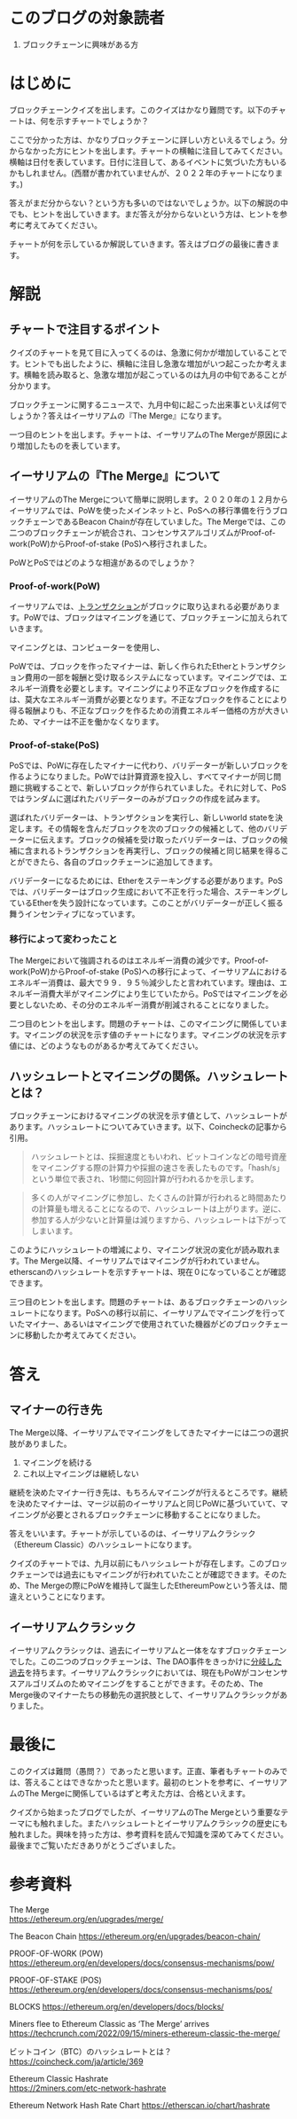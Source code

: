 # このブログの対象読者

1. ブロックチェーンに興味がある方<br />

# はじめに

ブロックチェーンクイズを出します。このクイズはかなり難問です。以下のチャートは、何を示すチャートでしょうか？

ここで分かった方は、かなりブロックチェーンに詳しい方といえるでしょう。分からなかった方にヒントを出します。チャートの横軸に注目してみてください。横軸は日付を表しています。日付に注目して、あるイベントに気づいた方もいるかもしれません。(西暦が書かれていませんが、２０２２年のチャートになります。)

答えがまだ分からない？という方も多いのではないでしょうか。以下の解説の中でも、ヒントを出していきます。まだ答えが分からないという方は、ヒントを参考に考えてみてください。

チャートが何を示しているか解説していきます。答えはブログの最後に書きます。


# 解説

## チャートで注目するポイント

クイズのチャートを見て目に入ってくるのは、急激に何かが増加していることです。ヒントでも出したように、横軸に注目し急激な増加がいつ起こったか考えます。横軸を読み取ると、急激な増加が起こっているのは九月の中旬であることが分かります。

ブロックチェーンに関するニュースで、九月中旬に起こった出来事といえば何でしょうか？答えはイーサリアムの『The Merge』になります。

一つ目のヒントを出します。チャートは、イーサリアムのThe Mergeが原因により増加したものを表しています。

## イーサリアムの『The Merge』について

イーサリアムのThe Mergeについて簡単に説明します。２０２０年の１２月からイーサリアムでは、PoWを使ったメインネットと、PoSへの移行準備を行うブロックチェーンであるBeacon Chainが存在していました。The Mergeでは、この二つのブロックチェーンが統合され、コンセンサスアルゴリズムがProof-of-work(PoW)からProof-of-stake (PoS)へ移行されました。

PoWとPoSではどのような相違があるのでしょうか？

### Proof-of-work(PoW)

イーサリアムでは、[トランザクション](https://zenn.dev/hokusai/articles/ac26ef75b89d7b)がブロックに取り込まれる必要があります。PoWでは、ブロックはマイニングを通じて、ブロックチェーンに加えられていきます。

マイニングとは、コンピューターを使用し、

<!-- PoWでは、マイナーたちが試行錯誤を繰り返し、この新しいブロックを作る競争でした。全てのマイナーは計算資源を投入し、同じ問題に挑戦します。 -->

PoWでは、ブロックを作ったマイナーは、新しく作られたEtherとトランザクション費用の一部を報酬と受け取るシステムになっています。マイニングでは、エネルギー消費を必要とします。マイニングにより不正なブロックを作成するには、莫大なエネルギー消費が必要となります。不正なブロックを作ることにより得る報酬よりも、不正なブロックを作るための消費エネルギー価格の方が大きいため、マイナーは不正を働かなくなります。

### Proof-of-stake(PoS)

PoSでは、PoWに存在したマイナーに代わり、バリデーターが新しいブロックを作るようになりました。PoWでは計算資源を投入し、すべてマイナーが同じ問題に挑戦することで、新しいブロックが作られていました。それに対して、PoSではランダムに選ばれたバリデーターのみがブロックの作成を試みます。

選ばれたバリデーターは、トランザクションを実行し、新しいworld stateを決定します。その情報を含んだブロックを次のブロックの候補として、他のバリデーターに伝えます。ブロックの候補を受け取ったバリデーターは、ブロックの候補に含まれるトランザクションを再実行し、ブロックの候補と同じ結果を得ることができたら、各自のブロックチェーンに追加してきます。

バリデーターになるためには、Etherをステーキングする必要があります。PoSでは、バリデーターはブロック生成において不正を行った場合、ステーキングしているEtherを失う設計になっています。このことがバリデーターが正しく振る舞うインセンティブになっています。

### 移行によって変わったこと

The Mergeにおいて強調されるのはエネルギー消費の減少です。Proof-of-work(PoW)からProof-of-stake (PoS)への移行によって、イーサリアムにおけるエネルギー消費は、最大で９９．９５％減少したと言われています。理由は、エネルギー消費大半がマイニングにより生じていたから。PoSではマイニングを必要としないため、その分のエネルギー消費が削減されることになりました。

二つ目のヒントを出します。問題のチャートは、このマイニングに関係しています。マイニングの状況を示す値のチャートになります。マイニングの状況を示す値には、どのようなものがあるか考えてみてください。

## ハッシュレートとマイニングの関係。ハッシュレートとは？

ブロックチェーンにおけるマイニングの状況を示す値として、ハッシュレートがあります。ハッシュレートについてみていきます。以下、Coincheckの記事から引用。

> ハッシュレートとは、採掘速度ともいわれ、ビットコインなどの暗号資産をマイニングする際の計算力や採掘の速さを表したものです。「hash/s」という単位で表され、1秒間に何回計算が行われるかを示します。

> 多くの人がマイニングに参加し、たくさんの計算が行われると時間あたりの計算量も増えることになるので、ハッシュレートは上がります。逆に、参加する人が少ないと計算量は減りますから、ハッシュレートは下がってしまいます。

このようにハッシュレートの増減により、マイニング状況の変化が読み取れます。The Merge以降、イーサリアムではマイニングが行われていません。etherscanのハッシュレートを示すチャートは、現在０になっていることが確認できます。

三つ目のヒントを出します。問題のチャートは、あるブロックチェーンのハッシュレートになります。PoSへの移行以前に、イーサリアムでマイニングを行っていたマイナー、あるいはマイニングで使用されていた機器がどのブロックチェーンに移動したか考えてみてください。


# 答え

## マイナーの行き先

The Merge以降、イーサリアムでマイニングをしてきたマイナーには二つの選択肢がありました。

1. マイニングを続ける
2. これ以上マイニングは継続しない

継続を決めたマイナー行き先は、もちろんマイニングが行えるところです。継続を決めたマイナーは、マージ以前のイーサリアムと同じPoWに基づいていて、マイニングが必要とされるブロックチェーンに移動することになりました。

答えをいいます。チャートが示しているのは、イーサリアムクラシック（Ethereum Classic）のハッシュレートになります。

クイズのチャートでは、九月以前にもハッシュレートが存在します。このブロックチェーンでは過去にもマイニングが行われていたことが確認できます。そのため、The Mergeの際にPoWを維持して誕生したEthereumPowという答えは、間違えということになります。

## イーサリアムクラシック

イーサリアムクラシックは、過去にイーサリアムと一体をなすブロックチェーンでした。この二つのブロックチェーンは、The DAO事件をきっかけに[分岐した過去](https://ethereumclassic.org/knowledge/history)を持ちます。イーサリアムクラシックにおいては、現在もPoWがコンセンサスアルゴリズムのためマイニングをすることができます。そのため、The Merge後のマイナーたちの移動先の選択肢として、イーサリアムクラシックがありました。


# 最後に

このクイズは難問（愚問？）であったと思います。正直、筆者もチャートのみでは、答えることはできなかったと思います。最初のヒントを参考に、イーサリアムのThe Mergeに関係しているはずと考えた方は、合格といえます。

クイズから始まったブログでしたが、イーサリアムのThe Mergeという重要なテーマにも触れました。またハッシュレートとイーサリアムクラシックの歴史にも触れました。興味を持った方は、参考資料を読んで知識を深めてみてください。最後までご覧いただきありがとうございました。


# 参考資料

The Merge<br />
https://ethereum.org/en/upgrades/merge/

The Beacon Chain
https://ethereum.org/en/upgrades/beacon-chain/

PROOF-OF-WORK (POW)
https://ethereum.org/en/developers/docs/consensus-mechanisms/pow/

PROOF-OF-STAKE (POS)
https://ethereum.org/en/developers/docs/consensus-mechanisms/pos/

BLOCKS
https://ethereum.org/en/developers/docs/blocks/

Miners flee to Ethereum Classic as ‘The Merge’ arrives<br />
https://techcrunch.com/2022/09/15/miners-ethereum-classic-the-merge/

ビットコイン（BTC）のハッシュレートとは？<br />
https://coincheck.com/ja/article/369

Ethereum Classic Hashrate<br />
https://2miners.com/etc-network-hashrate

Ethereum Network Hash Rate Chart
https://etherscan.io/chart/hashrate